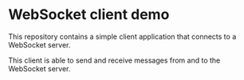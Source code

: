 # WebSocket client demo

This repository contains a simple client application that connects to a WebSocket server.

This client is able to send and receive messages from and to the WebSocket server.
